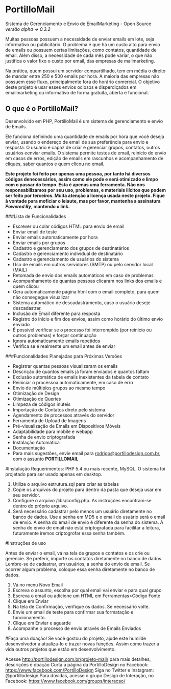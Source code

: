 # PortilloMail
Sistema de Gerenciamento e Envio de EmailMarketing - Open Source
*versão alpha -> 0.3.2*

Muitas pessoas possuem a necessidade de enviar emails em lote, seja informativo ou publicitário. O problema é que há um custo alto para envio de emails ou possuem certas limitações, como contatos, quantidade de email. Além disso, a necessidade de cada mês pode variar, o que não justifica o valor fixo o custo por email, das empresas de mailmarketing.

Na prática, quem possui um servidor compartilhado, tem em média o direito de mandar entre 250 e 500 emails por hora. A maioria das empresas não possuem esse fluxo, principalmente fora do horário comercial. O objetivo deste projeto é usar esses envios ociosos e disperdiçados em emailmarketing ou informativo de forma gratuita, aberta e funcional.

## O que é o PortilloMail?
Desenvolvido em PHP, PortilloMail é um sistema de gerenciamento e envio de Emails.

Ele funciona definindo uma quantidade de emails por hora que você deseja enviar, usando o endereço de email de sua preferência para envio e resposta. O usuário é capaz de criar e gerenciar grupos, contatos, outros usuários eenviar emails. O sistema permite testes de email, reinicio do envio em casos de erros, edição de emails em rascunhos e acompanhamento de cliques, saber quantos e quem clicou no email.

**Este projeto foi feito por apenas uma pessoa, por tanto há diversos códigos denecessários, assim como ele pode e será otimizado e limpo com o passar do tempo. Esta é apenas uma ferramenta. Não nos responsabilizamos por seu uso, problemas, e materiais ilícitos que podem ser feito por terceiros. Muita atenção a licença usada neste projeto. Fique à vontade para moficiar o leiaute, mas por favor, mantenha a assinatura *Powered By*, mantendo o link.**

###Lista de Funcionalidades

- Escrever ou colar códigos HTML para envio de email
- Enviar email de teste
- Enviar emails automaticamente por hora
- Enviar emails por grupos
- Cadastro e gerenciamento dos grupos de destinatários
- Cadastro e gerenciamento individual de destinatário
- Cadastro e gerenciamento de usuários do sistema
- Uso de emails em outros servidores (SMTP) ou pelo servidor local (MAIL)
- Retomada de envio dos emails automáticos em caso de problemas
- Acompanhamento de quantas pessoas clicaram nos links dos emails e quem clicou
- Gera automaticamente página html com o email completo, para quem não consegegue visualizar
- Sistema automático de descadastramento, caso o usuário deseje descadastrar.
- Inclusão de Email diferente para resposta
- Registro do início e fim dos envios, assim como horário do último envio enviado
- É possível verificar se o processo foi interrompido (por reinicio ou outros problemas) e forçar continuação
- Ignora automaticamente emails repetidos
- Verifica se é realmente um email antes de enviar

###Funcionalidades Planejadas para Próximas Versões

- Registrar quantas pessoas visualizaram os emails
- Descrição de quantos emails já foram enviados e quantos faltam
- Exclusão automática de emails inexistentes da tabela de contato
- Reiniciar o processoa automaticamente, em caso de erro
- Envio de múltiplos grupos ao mesmo tempo
- Otimização de Design
- Otimização de Queries
- Limpeza de códigos inúteis
- Importação de Contatos direto pelo sistema
- Agendamento de processos através do servidor
- Ferramenta de Upload de Imagens
- Pré-visualização de Emails em Dispositivos Móveis
- Adaptabilidade para mobile e webapp
- Senha de envio criptografada
- Instalação Automática
- Documentação
- Para mais sugestões, envie email para rodrigo@portillodesign.com.br, com o assunto **PORTILLOMAIL**

#Instalação
Requerimentos: PHP 5.4 ou mais recente, MySQL. O sistema foi projetado para ser usado apenas em desktop.

1. Utilize o arquivo estrutura.sql para criar as tabelas
2. Copie os arquivos do projeto para dentro da pasta que deseja usar em seu servidor.
3. Configure o arquivo /libs/config.php. As instruções encontram-se dentro do próprio arquivo.
4. Será necessário cadastrar pelo menos um usuário diretamente no banco de dados. Use a senha em MD5 e o email do usuário será o email de envio. A senha do email de envio é diferente da senha do sistema. A senha do envio de email não está criptografada para facilitar a leitura, futuramente iremos criptogrofar essa senha também.

#Instruções de uso

Antes de enviar o email, vá na tela de grupos e contatos e os crie ou gerencie. Se preferir, importe os contatos diretamente no banco de dados. Lembre-se de cadastrar, em usuários, a senha do envio de email. Se ocorrer algum problema, coloque essa senha diretamente no banco de dados.

1. Vá no menu Novo Email
2. Escreva o assunto, escolha por qual email vai enviar e para qual grupo
2. Escreva o email ou adicione um HTML em Ferramentas>Código Fonte
3. Clique em Enviar
4. Na tela de Confirmação, verifique os dados. Se necessário volte.
5. Envie um email de teste para confirmar sua formatação e funcionamento.
6. Clique em Enviar e aguarde
7. Acompanhe o processo de envio através de Emails Enviados

#Faça uma doação!
Se você gostou do projeto, ajude este humilde desenvolvedor a atualiza-lo e trazer novas funções. Assim como trazer a vida outros projetos que estão em desenvolvimento.

Acesse http://portillodesign.com.br/projeto-mail/ para mais detalhes, descrições e doação
Curta a página da PortilloDesign no Facebook: https://www.facebook.com/PortilloDesign
Siga no Twitter e Instagram: @portillodesign
Para dúvidas, acesse o grupo Design de Interação, no Facebook: https://www.facebook.com/groups/interacao/
